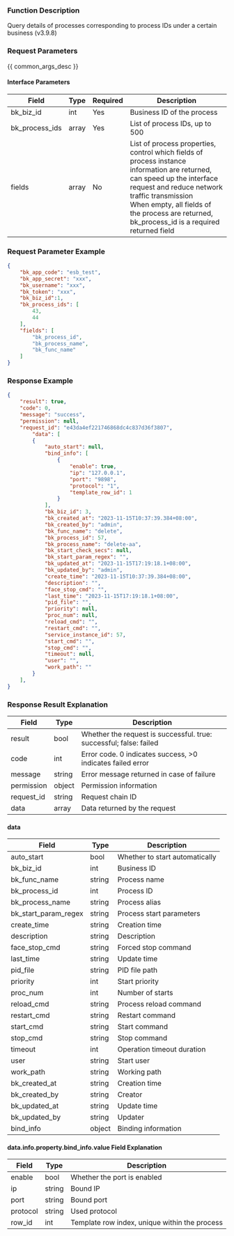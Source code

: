 ### Function Description

Query details of processes corresponding to process IDs under a certain business (v3.9.8)

### Request Parameters

{{ common_args_desc }}

#### Interface Parameters

| Field          | Type  | Required | Description                                                  |
| -------------- | ----- | -------- | ------------------------------------------------------------ |
| bk_biz_id      | int   | Yes      | Business ID of the process                                   |
| bk_process_ids | array | Yes      | List of process IDs, up to 500                               |
| fields         | array | No       | List of process properties, control which fields of process instance information are returned, can speed up the interface request and reduce network traffic transmission <br>When empty, all fields of the process are returned, bk_process_id is a required returned field |

### Request Parameter Example

```json
{
    "bk_app_code": "esb_test",
    "bk_app_secret": "xxx",
    "bk_username": "xxx",
    "bk_token": "xxx",
    "bk_biz_id":1,
    "bk_process_ids": [
        43,
        44
    ],
    "fields": [
        "bk_process_id",
        "bk_process_name",
        "bk_func_name"
    ]
}
```

### Response Example

```json
{
    "result": true,
    "code": 0,
    "message": "success",
    "permission": null,
    "request_id": "e43da4ef221746868dc4c837d36f3807",
        "data": [
        {
            "auto_start": null,
            "bind_info": [
                {
                    "enable": true,
                    "ip": "127.0.0.1",
                    "port": "9898",
                    "protocol": "1",
                    "template_row_id": 1
                }
            ],
            "bk_biz_id": 3,
            "bk_created_at": "2023-11-15T10:37:39.384+08:00",
            "bk_created_by": "admin",
            "bk_func_name": "delete",
            "bk_process_id": 57,
            "bk_process_name": "delete-aa",
            "bk_start_check_secs": null,
            "bk_start_param_regex": "",
            "bk_updated_at": "2023-11-15T17:19:18.1+08:00",
            "bk_updated_by": "admin",
            "create_time": "2023-11-15T10:37:39.384+08:00",
            "description": "",
            "face_stop_cmd": "",
            "last_time": "2023-11-15T17:19:18.1+08:00",
            "pid_file": "",
            "priority": null,
            "proc_num": null,
            "reload_cmd": "",
            "restart_cmd": "",
            "service_instance_id": 57,
            "start_cmd": "",
            "stop_cmd": "",
            "timeout": null,
            "user": "",
            "work_path": ""
        }
    ],
}
```

### Response Result Explanation

| Field       | Type   | Description                                                  |
| ---------- | ------ | ------------------------------------------------------------ |
| result     | bool   | Whether the request is successful. true: successful; false: failed |
| code       | int    | Error code. 0 indicates success, >0 indicates failed error   |
| message    | string | Error message returned in case of failure                    |
| permission | object | Permission information                                       |
| request_id | string | Request chain ID                                             |
| data       | array  | Data returned by the request                                 |

#### data

| Field                | Type   | Description                    |
| -------------------- | ------ | ------------------------------ |
| auto_start           | bool   | Whether to start automatically |
| bk_biz_id            | int    | Business ID                    |
| bk_func_name         | string | Process name                   |
| bk_process_id        | int    | Process ID                     |
| bk_process_name      | string | Process alias                  |
| bk_start_param_regex | string | Process start parameters       |
| create_time          | string | Creation time                  |
| description          | string | Description                    |
| face_stop_cmd        | string | Forced stop command            |
| last_time            | string | Update time                    |
| pid_file             | string | PID file path                  |
| priority             | int    | Start priority                 |
| proc_num             | int    | Number of starts               |
| reload_cmd           | string | Process reload command         |
| restart_cmd          | string | Restart command                |
| start_cmd            | string | Start command                  |
| stop_cmd             | string | Stop command                   |
| timeout              | int    | Operation timeout duration     |
| user                 | string | Start user                     |
| work_path            | string | Working path                   |
| bk_created_at        | string | Creation time                  |
| bk_created_by        | string | Creator                        |
| bk_updated_at        | string | Update time                    |
| bk_updated_by        | string | Updater                        |
| bind_info            | object | Binding information            |

#### data.info.property.bind_info.value Field Explanation

| Field    | Type   | Description                                   |
| -------- | ------ | --------------------------------------------- |
| enable   | bool   | Whether the port is enabled                   |
| ip       | string | Bound IP                                      |
| port     | string | Bound port                                    |
| protocol | string | Used protocol                                 |
| row_id   | int    | Template row index, unique within the process |